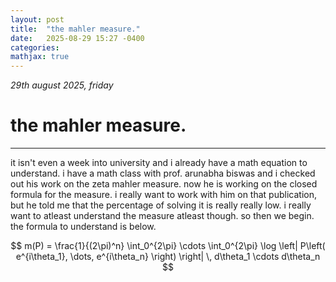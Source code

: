 ```yaml
---
layout: post
title:  "the mahler measure."
date:   2025-08-29 15:27 -0400
categories:
mathjax: true
---
```


_29th august 2025, friday_

# the mahler measure.
---

it isn't even a week into university and i already have a math equation to understand. i have a math class with prof. arunabha biswas and i checked out his work on the zeta mahler measure. now he is working on the closed formula for the measure. i really want to work with him on that publication, but he told me that the percentage of solving it is really really low. i really want to atleast understand the measure atleast though. so then we begin. the formula to understand is below.

$$
m(P) = \frac{1}{(2\pi)^n} \int_0^{2\pi} \cdots \int_0^{2\pi} \log \left| P\left( e^{i\theta_1}, \dots, e^{i\theta_n} \right) \right| \, d\theta_1 \cdots d\theta_n
$$

